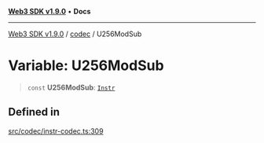 [**Web3 SDK v1.9.0**](../../../README.md) • **Docs**

***

[Web3 SDK v1.9.0](../../../globals.md) / [codec](../README.md) / U256ModSub

# Variable: U256ModSub

> `const` **U256ModSub**: [`Instr`](../type-aliases/Instr.md)

## Defined in

[src/codec/instr-codec.ts:309](https://github.com/Mystic-Nayy/alephium-web3/blob/ee41f5e0e7d7fb0b155fe62f05b2ac03772895ca/packages/web3/src/codec/instr-codec.ts#L309)
